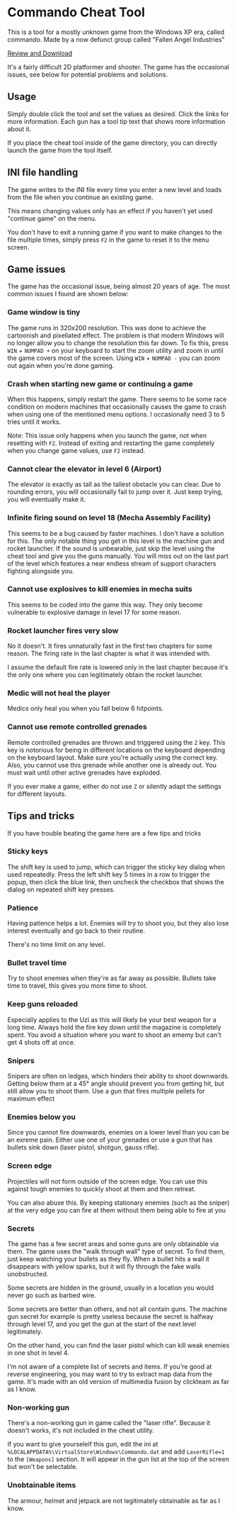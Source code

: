 # Commando Cheat Tool

This is a tool for a mostly unknown game from the Windows XP era, called commando.
Made by a now defunct group called "Fallen Angel Industries"

[Review and Download](http://www.reloaded.org/download/Commando/266/)

It's a fairly difficult 2D platformer and shooter.
The game has the occasional issues, see below for potential problems and solutions.

## Usage

Simply double click the tool and set the values as desired.
Click the links for more information.
Each gun has a tool tip text that shows more information about it.

If you place the cheat tool inside of the game directory,
you can directly launch the game from the tool itself.

## INI file handling

The game writes to the INI file every time you enter a new level
and loads from the file when you continue an existing game.

This means changing values only has an effect if you haven't yet used "continue game" on the menu.

You don't have to exit a running game if you want to make changes to the file multiple times,
simply press `F2` in the game to reset it to the menu screen.

## Game issues

The game has the occasional issue, being almost 20 years of age.
The most common issues I found are shown below:

### Game window is tiny

The game runs in 320x200 resolution.
This was done to achieve the cartoonish and pixellated effect.
The problem is that modern Windows will no longer allow you to change the resolution this far down.
To fix this, press `WIN` + `NUMPAD +` on your keyboard to start the zoom utility
and zoom in until the game covers most of the screen.
Using `WIN` + `NUMPAD -` you can zoom out again when you're done gaming.

### Crash when starting new game or continuing a game

When this happens, simply restart the game.
There seems to be some race condition on modern machines that occasionally causes the game to crash
when using one of the mentioned menu options.
I occasionally need 3 to 5 tries until it works.

Note: This issue only happens when you launch the game, not when resetting with `F2`.
Instead of exiting and restarting the game completely when you change game values,
use `F2` instead.

### Cannot clear the elevator in level 6 (Airport)

The elevator is exactly as tall as the tallest obstacle you can clear.
Due to rounding errors, you will occasionally fail to jump over it.
Just keep trying, you will eventually make it.

### Infinite firing sound on level 18 (Mecha Assembly Facility)

This seems to be a bug caused by faster machines.
I don't have a solution for this.
The only notable thing you get in this level is the machine gun and rocket launcher.
If the sound is unbearable, just skip the level using the cheat tool
and give you the guns manually.
You will miss out on the last part of the level
which features a near endless stream of support characters fighting alongside you.

### Cannot use explosives to kill enemies in mecha suits

This seems to be coded into the game this way.
They only become vulnerable to explosive damage in level 17 for some reason.

### Rocket launcher fires very slow

No it doesn't. It fires unnaturally fast in the first two chapters for some reason.
The firing rate in the last chapter is what it was intended with.

I assume the default fire rate is lowered only in the last chapter
because it's the only one where you can legitimately obtain the rocket launcher.

### Medic will not heal the player

Medics only heal you when you fall below 6 hitpoints.

### Cannot use remote controlled grenades

Remote controlled grenades are thrown and triggered using the `Z` key.
This key is notorious for being in different locations on the keyboard
depending on the keyboard layout. Make sure you're actually using the correct key.
Also, you cannot use this grenade while another one is already out.
You must wait until other active grenades have exploded.

If you ever make a game, either do not use `Z` or silently adapt the settings for different layouts.

## Tips and tricks

If you have trouble beating the game here are a few tips and tricks

### Sticky keys

The shift key is used to jump, which can trigger the sticky key dialog when used repeatedly.
Press the left shift key 5 times in a row to trigger the popup, then click the blue link,
then uncheck the checkbox that shows the dialog on repeated shift key presses.

### Patience

Having patience helps a lot. Enemies will try to shoot you,
but they also lose interest eventually and go back to their routine.

There's no time limit on any level.

### Bullet travel time

Try to shoot enemies when they're as far away as possible.
Bullets take time to travel, this gives you more time to shoot.

### Keep guns reloaded

Especially applies to the Uzi as this will likely be your best weapon for a long time.
Always hold the fire key down until the magazine is completely spent.
You avoid a situation where you want to shoot an ememy but can't get 4 shots off at once.

### Snipers

Snipers are often on ledges, which hinders their ability to shoot downwards.
Getting below them at a 45° angle should prevent you from getting hit,
but still allow you to shoot them. Use a gun that fires multiple pellets for maximum effect

### Enemies below you

Since you cannot fire downwards, enemies on a lower level than you can be an exreme pain.
Either use one of your grenades or use a gun that has bullets sink down (laser pistol, shotgun, gauss rifle).

### Screen edge

Projectiles will not form outside of the screen edge.
You can use this against tough enemies to quickly shoot at them and then retreat.

You can also abuse this.
By keeping stationary enemies (such as the sniper) at the very edge
you can fire at them without them being able to fire at you

### Secrets

The game has a few secret areas and some guns are only obtainable via them.
The game uses the "walk through wall" type of secret.
To find them, just keep watching your bullets as they fly.
When a bullet hits a wall it disappears with yellow sparks,
but it will fly through the fake walls unobstructed.

Some secrets are hidden in the ground,
usually in a location you would never go such as barbed wire.

Some secrets are better than others, and not all contain guns.
The machine gun secret for example is pretty useless
because the secret is halfway through level 17,
and you get the gun at the start of the next level legitimately.

On the other hand, you can find the laser pistol which can kill weak enemies in one shot in level 4.

I'm not aware of a complete list of secrets and items.
If you're good at reverse engineering, you may want to try to extract map data from the game.
It's made with an old version of multimedia fusion by clickteam as far as I know.

### Non-working gun

There's a non-working gun in game called the "laser rifle".
Because it doesn't works, it's not included in the cheat utility.

If you want to give yourselelf this gun,
edit the ini at `%LOCALAPPDATA%\VirtualStore\Windows\Commando.dat`
and add `LaserRifle=1` to the `[Weapons]` section.
It will appear in the gun list at the top of the screen but won't be selectable.

### Unobtainable items

The armour, helmet and jetpack are not legitimately obtainable as far as I know.
